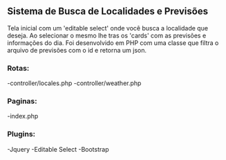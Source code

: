 ## Sistema de Busca de Localidades e Previsões

Tela inicial com um 'editable select' onde você busca a localidade que deseja.
Ao selecionar o mesmo lhe tras os 'cards' com as previsões e informações do dia.
Foi desenvolvido em PHP com uma classe que filtra o arquivo de previsões com o id e retorna um json.

### Rotas:
  -controller/locales.php
  -controller/weather.php

### Paginas:
  -index.php

### Plugins:
  -Jquery
  -Editable Select
  -Bootstrap


